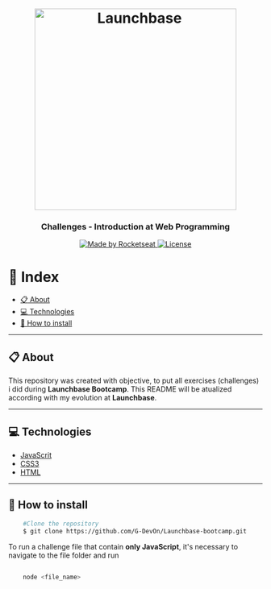 <h1 align="center">
    <img alt="Launchbase" src="https://storage.googleapis.com/golden-wind/bootcamp-launchbase/logo.png" width="400px" />
</h1>

<h3 align="center">
  Challenges - Introduction at Web Programming
</h3>
<p align="center">

  <a href="https://rocketseat.com.br">
    <img alt="Made by Rocketseat" src="https://img.shields.io/badge/made%20by-Rocketseat-%23F8952D">
  </a>

  <a href="LICENSE" >
    <img alt="License" src="https://img.shields.io/badge/license-MIT-%23F8952D">
  </a>

</p>

# :bookmark_tabs: Index

  - [:clipboard: About](#clipboard-about)
  - [:computer: Technologies](#computer-technologies)
  - [:file_folder: How to install](#file_folder-how-to-install)

---

## :clipboard: About
This repository was created with objective, to put all exercises (challenges) i did during **Launchbase Bootcamp**.
This README will be atualized according with my evolution at **Launchbase**.

---

## :computer: Technologies
* [JavaScrit](https://www.javascript.com/)
* [CSS3](https://developer.mozilla.org/pt-BR/docs/Web/CSS)
* [HTML](https://developer.mozilla.org/pt-BR/docs/Web/HTML)

---

## :file_folder: How to install

```bash
    #Clone the repository
    $ git clone https://github.com/G-DevOn/Launchbase-bootcamp.git
```
To run a challenge file that contain **only JavaScript**, it's necessary to navigate to the file folder and run

```bash

    node <file_name>
```
